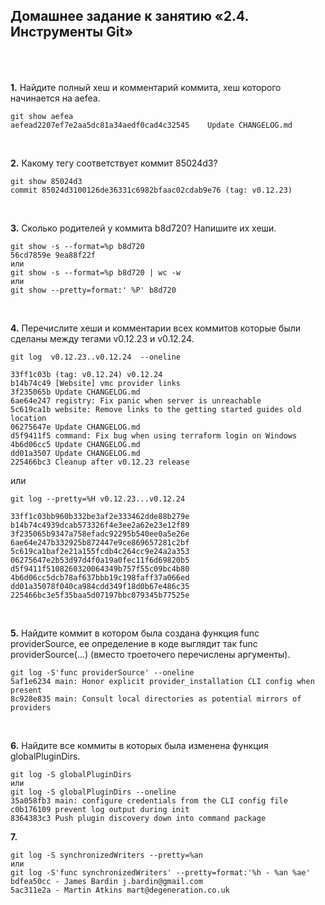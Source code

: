 ##               Домашнее задание к занятию «2.4. Инструменты Git» <br/> <br/> <br/>
				   
				   

**1.** Найдите полный хеш и комментарий коммита, хеш которого начинается на aefea.

```shell
git show aefea
aefead2207ef7e2aa5dc81a34aedf0cad4c32545    Update CHANGELOG.md
```
<br/>

**2.** Какому тегу соответствует коммит 85024d3?

```shell
git show 85024d3
commit 85024d3100126de36331c6982bfaac02cdab9e76 (tag: v0.12.23)
````
<br/>

**3.** Сколько родителей у коммита b8d720? Напишите их хеши.

```shell
git show -s --format=%p b8d720
56cd7859e 9ea88f22f
или 
git show -s --format=%p b8d720 | wc -w
или
git show --pretty=format:' %P' b8d720
```
<br/> 

**4.** Перечислите хеши и комментарии всех коммитов которые были сделаны между тегами v0.12.23 и v0.12.24.

`git log  v0.12.23..v0.12.24  --oneline` <br/>
```shell
33ff1c03b (tag: v0.12.24) v0.12.24
b14b74c49 [Website] vmc provider links
3f235065b Update CHANGELOG.md
6ae64e247 registry: Fix panic when server is unreachable
5c619ca1b website: Remove links to the getting started guides old location 
06275647e Update CHANGELOG.md
d5f9411f5 command: Fix bug when using terraform login on Windows
4b6d06cc5 Update CHANGELOG.md
dd01a3507 Update CHANGELOG.md
225466bc3 Cleanup after v0.12.23 release
```
или

`git log --pretty=%H v0.12.23...v0.12.24`
```shell
33ff1c03bb960b332be3af2e333462dde88b279e
b14b74c4939dcab573326f4e3ee2a62e23e12f89
3f235065b9347a758efadc92295b540ee0a5e26e
6ae64e247b332925b872447e9ce869657281c2bf
5c619ca1baf2e21a155fcdb4c264cc9e24a2a353
06275647e2b53d97d4f0a19a0fec11f6d69820b5
d5f9411f5108260320064349b757f55c09bc4b80
4b6d06cc5dcb78af637bbb19c198faff37a066ed
dd01a35078f040ca984cdd349f18d0b67e486c35 
225466bc3e5f35baa5d07197bbc079345b77525e 
```
<br/>

**5.** Найдите коммит в котором была создана функция func providerSource, ее определение в коде выглядит так func providerSource(...) (вместо троеточего перечислены аргументы).

```shell
git log -S'func providerSource' --oneline
5af1e6234 main: Honor explicit provider_installation CLI config when present
8c928e835 main: Consult local directories as potential mirrors of providers
```
<br/>

**6.** Найдите все коммиты в которых была изменена функция globalPluginDirs.

```shell
git log -S globalPluginDirs
или
git log -S globalPluginDirs --oneline
35a058fb3 main: configure credentials from the CLI config file
c0b176109 prevent log output during init
8364383c3 Push plugin discovery down into command package
```
**7.**
```shell
git log -S synchronizedWriters --pretty=%an
или
git log -S'func synchronizedWriters' --pretty=format:'%h - %an %ae'
bdfea50cc - James Bardin j.bardin@gmail.com
5ac311e2a - Martin Atkins mart@degeneration.co.uk
```

<br/><br/>